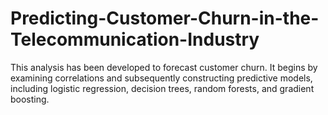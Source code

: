 # Predicting-Customer-Churn-in-the-Telecommunication-Industry
This analysis has been developed to forecast customer churn. It begins by examining correlations and subsequently constructing predictive models, including logistic regression, decision trees, random forests, and gradient boosting.

